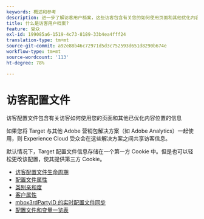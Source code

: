 ```yaml
---
keywords: 概述和参考
description: 进一步了解访客用户档案，这些访客包含有关您的如何使用页面和其他优化内容位置的信息。
title: 什么是访客用户档案?
feature: 受众
exl-id: 199085a6-1519-4c73-8189-33b4ea4fff24
translation-type: tm+mt
source-git-commit: a92e88b46c72971d5d3c752593d651d8290b674e
workflow-type: tm+mt
source-wordcount: '113'
ht-degree: 78%

---
```


# 访客配置文件

访客配置文件包含有关访客如何使用您的页面和其他已优化内容位置的信息

如果您将 Target 与其他 Adobe 营销包解决方案（如 Adobe Analytics）一起使用，则 Experience Cloud 受众会在这些解决方案之间共享访客信息。

默认情况下，Target 配置文件信息存储在一个第一方 Cookie 中。但是也可以轻松更改该配置，使其提供第三方 Cookie。

- [访客配置文件生命周期](visitor-profile-lifetime.md)
- [配置文件属性](profile-parameters.md)
- [类别亲和度](category-affinity.md)
- [客户属性](working-with-customer-attributes.md)
- [mbox3rdPartyID 的实时配置文件同步](3rd-party-id.md)
- [配置文件和变量一览表](variables-profiles-parameters-methods.md)

